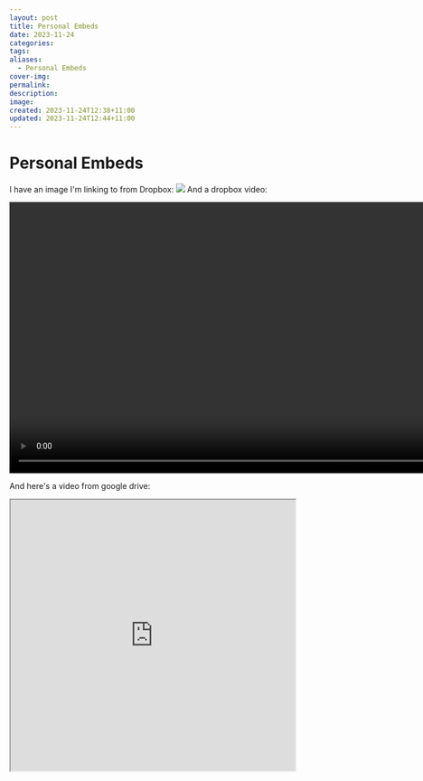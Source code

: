 ```yaml
---
layout: post
title: Personal Embeds
date: 2023-11-24
categories: 
tags: 
aliases:
  - Personal Embeds
cover-img: 
permalink: 
description: 
image: 
created: 2023-11-24T12:38+11:00
updated: 2023-11-24T12:44+11:00
---
```

# Personal Embeds
I have an image I'm linking to from Dropbox:
![](https://www.dropbox.com/scl/fi/oey3qw850g2ofnkifxzz6/Screenshot-2023-08-01-183417.png?rlkey=ejp3dhekzaqnposal7mr3escd&raw=1)
And a dropbox video:
<div style="width:100%;height:480px;background-color:black;text-align:center;"> <video style="height:100%;" controls> <source src="https://www.dropbox.com/scl/fi/7i1vg22caklsxvx5kmgqw/MVI_0935.MOV?rlkey=lgwtwk0pqv67w53rcgknqqtug&raw=1" type="video/mp4"> </video> </div>

And here's a video from google drive:
<iframe src="https://drive.google.com/file/d/1-uvlqCNFNsrhs_gYSH_1lezJ4hQFUnlb/preview" width="100%" height="480" allow="autoplay"></iframe>
